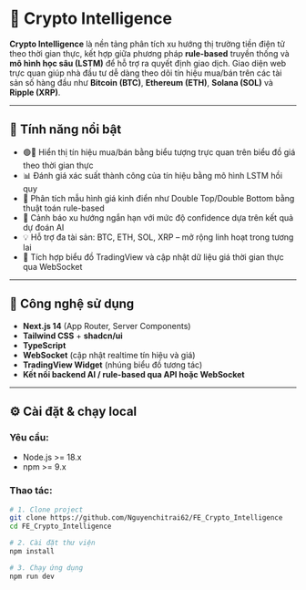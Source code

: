 # 🧠 Crypto Intelligence

**Crypto Intelligence** là nền tảng phân tích xu hướng thị trường tiền điện tử theo thời gian thực, kết hợp giữa phương pháp **rule-based** truyền thống và **mô hình học sâu (LSTM)** để hỗ trợ ra quyết định giao dịch. Giao diện web trực quan giúp nhà đầu tư dễ dàng theo dõi tín hiệu mua/bán trên các tài sản số hàng đầu như **Bitcoin (BTC)**, **Ethereum (ETH)**, **Solana (SOL)** và **Ripple (XRP)**.

---

## 🚀 Tính năng nổi bật

- 🟢🔴 Hiển thị tín hiệu mua/bán bằng biểu tượng trực quan trên biểu đồ giá theo thời gian thực  
- 📊 Đánh giá xác suất thành công của tín hiệu bằng mô hình LSTM hồi quy  
- 🧠 Phân tích mẫu hình giá kinh điển như Double Top/Double Bottom bằng thuật toán rule-based  
- 🔔 Cảnh báo xu hướng ngắn hạn với mức độ confidence dựa trên kết quả dự đoán AI  
- 💡 Hỗ trợ đa tài sản: BTC, ETH, SOL, XRP – mở rộng linh hoạt trong tương lai  
- 🧩 Tích hợp biểu đồ TradingView và cập nhật dữ liệu giá thời gian thực qua WebSocket  

---

## 🧪 Công nghệ sử dụng

- **Next.js 14** (App Router, Server Components)  
- **Tailwind CSS** + **shadcn/ui**  
- **TypeScript**  
- **WebSocket** (cập nhật realtime tín hiệu và giá)  
- **TradingView Widget** (nhúng biểu đồ tương tác)  
- **Kết nối backend AI / rule-based qua API hoặc WebSocket**

---

## ⚙️ Cài đặt & chạy local

### Yêu cầu:

- Node.js >= 18.x  
- npm >= 9.x  

### Thao tác:

```bash
# 1. Clone project
git clone https://github.com/Nguyenchitrai62/FE_Crypto_Intelligence
cd FE_Crypto_Intelligence

# 2. Cài đặt thư viện
npm install

# 3. Chạy ứng dụng
npm run dev
